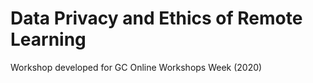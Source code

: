 # Data Privacy and Ethics of Remote Learning

Workshop developed for GC Online Workshops Week (2020)